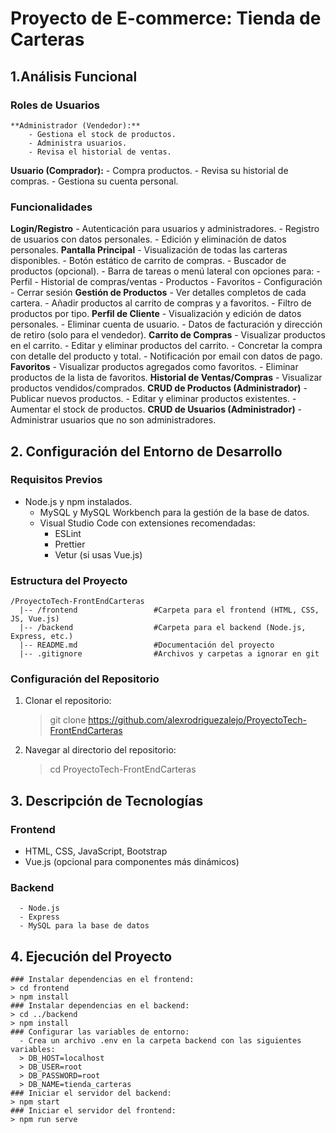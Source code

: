 # Proyecto de E-commerce: Tienda de Carteras
  ## 1.Análisis Funcional
  ### Roles de Usuarios
    **Administrador (Vendedor):**
        - Gestiona el stock de productos.
        - Administra usuarios.
        - Revisa el historial de ventas.
  **Usuario (Comprador):**
        - Compra productos.
        - Revisa su historial de compras.
        - Gestiona su cuenta personal.
  ### Funcionalidades
  **Login/Registro**
        - Autenticación para usuarios y administradores.
        - Registro de usuarios con datos personales.
        - Edición y eliminación de datos personales.
  **Pantalla Principal**
        - Visualización de todas las carteras disponibles.
        - Botón estático de carrito de compras.
        - Buscador de productos (opcional).
        - Barra de tareas o menú lateral con opciones para:
          - Perfil
          - Historial de compras/ventas
          - Productos
          - Favoritos
          - Configuración
          - Cerrar sesión
  **Gestión de Productos**
        - Ver detalles completos de cada cartera.
        - Añadir productos al carrito de compras y a favoritos.
        - Filtro de productos por tipo.
  **Perfil de Cliente**
        - Visualización y edición de datos personales.
        - Eliminar cuenta de usuario.
        - Datos de facturación y dirección de retiro (solo para el vendedor).
  **Carrito de Compras**
        - Visualizar productos en el carrito.
        - Editar y eliminar productos del carrito.
        - Concretar la compra con detalle del producto y total.
        - Notificación por email con datos de pago.
  **Favoritos**
        - Visualizar productos agregados como favoritos.
        - Eliminar productos de la lista de favoritos.
  **Historial de Ventas/Compras**
        - Visualizar productos vendidos/comprados.
  **CRUD de Productos (Administrador)**
        - Publicar nuevos productos.
        - Editar y eliminar productos existentes.
        - Aumentar el stock de productos.
  **CRUD de Usuarios (Administrador)**
        - Administrar usuarios que no son administradores.
  ## 2. Configuración del Entorno de Desarrollo
  ### Requisitos Previos
  - Node.js y npm instalados.
      - MySQL y MySQL Workbench para la gestión de la base de datos.
      - Visual Studio Code con extensiones recomendadas:
        - ESLint
        - Prettier
        - Vetur (si usas Vue.js)
  ### Estructura del Proyecto
    /ProyectoTech-FrontEndCarteras
      |-- /frontend                 #Carpeta para el frontend (HTML, CSS, JS, Vue.js)
      |-- /backend                  #Carpeta para el backend (Node.js, Express, etc.)
      |-- README.md                 #Documentación del proyecto
      |-- .gitignore                #Archivos y carpetas a ignorar en git
  ### Configuración del Repositorio
  1. Clonar el repositorio:
      > git clone https://github.com/alexrodriguezalejo/ProyectoTech-FrontEndCarteras
  2. Navegar al directorio del repositorio:
      > cd ProyectoTech-FrontEndCarteras

  ## 3. Descripción de Tecnologías
  ### Frontend
  - HTML, CSS, JavaScript, Bootstrap
  - Vue.js (opcional para componentes más dinámicos)
  ### Backend
      - Node.js
      - Express
      - MySQL para la base de datos
  ## 4. Ejecución del Proyecto
    ### Instalar dependencias en el frontend:
    > cd frontend
    > npm install
    ### Instalar dependencias en el backend:
    > cd ../backend
    > npm install
    ### Configurar las variables de entorno:
      - Crea un archivo .env en la carpeta backend con las siguientes variables:
      > DB_HOST=localhost
      > DB_USER=root
      > DB_PASSWORD=root
      > DB_NAME=tienda_carteras
    ### Iniciar el servidor del backend:
    > npm start
    ### Iniciar el servidor del frontend:
    > npm run serve
